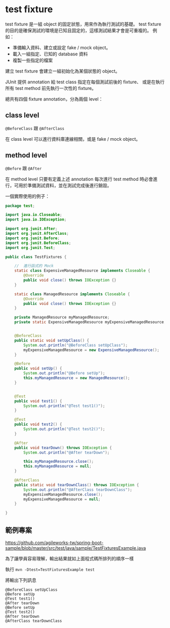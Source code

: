 # test fixture

test fixture 是一組 object 的固定狀態，用來作為執行測試的基礎。 test fixture 的目的是確保測試的環境是已知且固定的，這樣測試結果才會是可重複的。 例如：

* 準備輸入資料、建立或設定 fake / mock object。
* 載入一組指定、已知的 database 資料
* 複製一些指定的檔案


建立 test fixture 會建立一組初始化為某個狀態的 object。

JUnit 提供 annotation 給 test class 指定在每個測試前後的 fixture、 或是在執行所有 test method 前先執行一次性的 fixture。

總共有四個 fixture annotation，分為兩個 level：

## class level

`@BeforeClass` 跟 `@AfterClass`

在 class level 可以進行資料庫連線相關，或是 fake / mock object。

## method level

`@Before` 跟 `@After`

在 method level 只要有定義上述 annotation 每次進行 test method 時必會進行，可用於準備測試資料，並在測試完成後進行銷毀。

一個實際使用的例子：

``` java
package test;

import java.io.Closeable;
import java.io.IOException;

import org.junit.After;
import org.junit.AfterClass;
import org.junit.Before;
import org.junit.BeforeClass;
import org.junit.Test;

public class TestFixtures {

    //  進行函式的 Mock
    static class ExpensiveManagedResource implements Closeable {
        @Override
        public void close() throws IOException {}
    }

    static class ManagedResource implements Closeable {
        @Override
        public void close() throws IOException {}
    }

    private ManagedResource myManagedResource;
    private static ExpensiveManagedResource myExpensiveManagedResource;


    @BeforeClass
    public static void setUpClass() {
        System.out.println("@BeforeClass setUpClass");
        myExpensiveManagedResource = new ExpensiveManagedResource();
    }

    @Before
    public void setUp() {
        System.out.println("@Before setUp");
        this.myManagedResource = new ManagedResource();
    }


    @Test
    public void test1() {
        System.out.println("@Test test1()");
    }

    @Test
    public void test2() {
        System.out.println("@Test test2()");
    }

    @After
    public void tearDown() throws IOException {
        System.out.println("@After tearDown");

        this.myManagedResource.close();
        this.myManagedResource = null;
    }

    @AfterClass
    public static void tearDownClass() throws IOException {
        System.out.println("@AfterClass tearDownClass");
        myExpensiveManagedResource.close();
        myExpensiveManagedResource = null;
    }

}
```

## 範例專案

<https://github.com/agileworks-tw/spring-boot-sample/blob/master/src/test/java/sample/TestFixturesExample.java>

為了讓學員容易理解，輸出結果就如上面程式碼所排列的順序一樣

執行 `mvn -Dtest=TestFixturesExample test`

將輸出下列訊息

```
@BeforeClass setUpClass
@Before setUp
@Test test1()
@After tearDown
@Before setUp
@Test test2()
@After tearDown
@AfterClass tearDownClass
```
